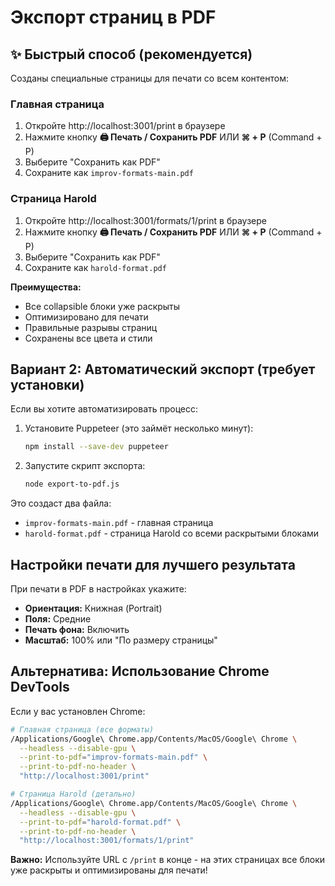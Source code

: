 # Экспорт страниц в PDF

## ✨ Быстрый способ (рекомендуется)

Созданы специальные страницы для печати со всем контентом:

### Главная страница

1. Откройте http://localhost:3001/print в браузере
2. Нажмите кнопку **🖨️ Печать / Сохранить PDF** ИЛИ **⌘ + P** (Command + P)
3. Выберите "Сохранить как PDF"
4. Сохраните как `improv-formats-main.pdf`

### Страница Harold

1. Откройте http://localhost:3001/formats/1/print в браузере
2. Нажмите кнопку **🖨️ Печать / Сохранить PDF** ИЛИ **⌘ + P** (Command + P)
3. Выберите "Сохранить как PDF"
4. Сохраните как `harold-format.pdf`

**Преимущества:**
- Все collapsible блоки уже раскрыты
- Оптимизировано для печати
- Правильные разрывы страниц
- Сохранены все цвета и стили

## Вариант 2: Автоматический экспорт (требует установки)

Если вы хотите автоматизировать процесс:

1. Установите Puppeteer (это займёт несколько минут):
   ```bash
   npm install --save-dev puppeteer
   ```

2. Запустите скрипт экспорта:
   ```bash
   node export-to-pdf.js
   ```

Это создаст два файла:
- `improv-formats-main.pdf` - главная страница
- `harold-format.pdf` - страница Harold со всеми раскрытыми блоками

## Настройки печати для лучшего результата

При печати в PDF в настройках укажите:
- **Ориентация:** Книжная (Portrait)
- **Поля:** Средние
- **Печать фона:** Включить
- **Масштаб:** 100% или "По размеру страницы"

## Альтернатива: Использование Chrome DevTools

Если у вас установлен Chrome:

```bash
# Главная страница (все форматы)
/Applications/Google\ Chrome.app/Contents/MacOS/Google\ Chrome \
  --headless --disable-gpu \
  --print-to-pdf="improv-formats-main.pdf" \
  --print-to-pdf-no-header \
  "http://localhost:3001/print"

# Страница Harold (детально)
/Applications/Google\ Chrome.app/Contents/MacOS/Google\ Chrome \
  --headless --disable-gpu \
  --print-to-pdf="harold-format.pdf" \
  --print-to-pdf-no-header \
  "http://localhost:3001/formats/1/print"
```

**Важно:** Используйте URL с `/print` в конце - на этих страницах все блоки уже раскрыты и оптимизированы для печати!
